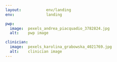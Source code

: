 ```yaml
---
layout:           env/landing
env:              landing

pwp:
  image:  pexels_andrea_piacquadio_3782824.jpg
  alt:    pwp image

clinician:
  image:  pexels_karolina_grabowska_4021769.jpg
  alt:    clinician image
---
```

